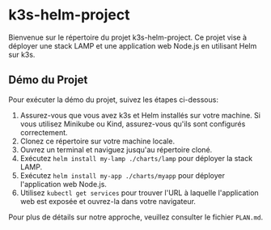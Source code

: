 # k3s-helm-project

Bienvenue sur le répertoire du projet k3s-helm-project. Ce projet vise à déployer une stack LAMP et une application web Node.js en utilisant Helm sur k3s.

## Démo du Projet

Pour exécuter la démo du projet, suivez les étapes ci-dessous:

1. Assurez-vous que vous avez k3s et Helm installés sur votre machine. Si vous utilisez Minikube ou Kind, assurez-vous qu'ils sont configurés correctement.
2. Clonez ce répertoire sur votre machine locale.
3. Ouvrez un terminal et naviguez jusqu'au répertoire cloné.
4. Exécutez `helm install my-lamp ./charts/lamp` pour déployer la stack LAMP.
5. Exécutez `helm install my-app ./charts/myapp` pour déployer l'application web Node.js.
6. Utilisez `kubectl get services` pour trouver l'URL à laquelle l'application web est exposée et ouvrez-la dans votre navigateur.

Pour plus de détails sur notre approche, veuillez consulter le fichier `PLAN.md`.

